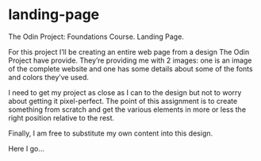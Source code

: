# landing-page
The Odin Project: Foundations Course.
Landing Page.  

For this project I’ll be creating an entire web page from a design The Odin Project have provide.
They’re providing me with 2 images: one is an image of the complete website and one has some details about some of the fonts and colors they’ve used.

I need to get my project as close as I can to the design but not to worry about getting it pixel-perfect.
The point of this assignment is to create something from scratch and get the various elements in more or less the right position relative to the rest.

Finally, I am free to substitute my own content into this design. 

Here I go...
